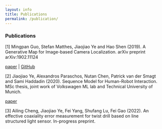 ```yaml
---
layout: info
title: Publications 
permalink: /publication/
---
```


<!-- <sup>*</sup> indicates equal contribution. <sup>†</sup> indicates equal advising. -->

### Publications

<a id="1">[1]</a>  Mingpan Guo, Stefan Matthes, Jiaojiao Ye and Hao Shen (2019). A Generative Map for Image-based Camera Localization. arXiv preprint arXiv:1902.11124 

[paper](https://arxiv.org/abs/1902.11124) | [GitHub](https://github.com/Mingpan/generative_map)

<a id="2">[2]</a> Jiaojiao Ye, Alexandros Paraschos, Nutan Chen, Patrick van der Smagt and Sami Haddadin (2020). Sequence Model for Human-Robot Interaction. MSc thesis, joint work of  Volkswagen ML lab and Technical University of Munich.

[paper](https://github.com/JiaojiaoYe1994/jiaojiaoye.github.com/blob/master/posts/paper/Sequence_model_for_hri.pdf) 

<a id="3">[3]</a> Ailing Cheng, Jiaojiao Ye, Fei Yang, Shufang Lu, Fei Gao (2022). An effective coaxiality error measurement for twist drill based on line structured light sensor. In-progress preprint.
